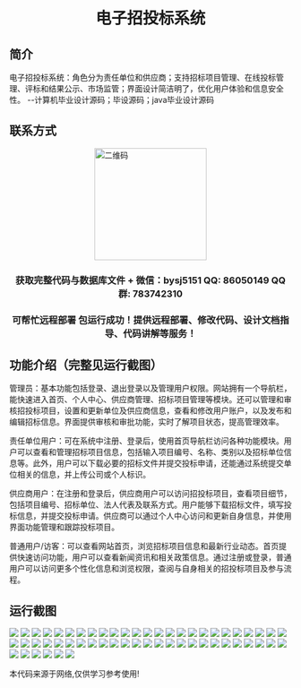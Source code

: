 <p><h1 align="center">电子招投标系统</h1></p>

## 简介
电子招投标系统：角色分为责任单位和供应商；支持招标项目管理、在线投标管理、评标和结果公示、市场监管；界面设计简洁明了，优化用户体验和信息安全性。    --计算机毕业设计源码；毕设源码；java毕业设计源码


## 联系方式
<img src="https://bs-1329754181.cos.ap-shanghai.myqcloud.com/wx.jpg" alt="二维码" style="display: block; margin: 0 auto;" width="200px">
<p><h3 align="center">获取完整代码与数据库文件 + 微信：bysj5151 QQ: 86050149 QQ群: 783742310</h3></p>
<p><h3 align="center">可帮忙远程部署 包运行成功！提供远程部署、修改代码、设计文档指导、代码讲解等服务！</h3></p>

## 功能介绍（完整见运行截图）
管理员：基本功能包括登录、退出登录以及管理用户权限。网站拥有一个导航栏，能快速进入首页、个人中心、供应商管理、招标项目管理等模块。还可以管理和审核招投标项目，设置和更新单位及供应商信息，查看和修改用户账户，以及发布和编辑招标信息。界面提供审核和审批功能，实时了解项目状态，提高管理效率。

责任单位用户：可在系统中注册、登录后，使用首页导航栏访问各种功能模块。用户可以查看和管理招标项目信息，包括输入项目编号、名称、类别以及招标单位信息等。此外，用户可以下载必要的招标文件并提交投标申请，还能通过系统提交单位相关的信息，并上传公司或个人标识。

供应商用户：在注册和登录后，供应商用户可以访问招投标项目，查看项目细节，包括项目编号、招标单位、法人代表及联系方式。用户能够下载招标文件，填写投标信息，并提交投标申请。供应商可以通过个人中心访问和更新自身信息，并使用界面功能管理和跟踪投标项目。

普通用户/访客：可以查看网站首页，浏览招标项目信息和最新行业动态。首页提供快速访问功能，用户可以查看新闻资讯和相关政策信息。通过注册或登录，普通用户可以访问更多个性化信息和浏览权限，查阅与自身相关的招投标项目及参与流程。


## 运行截图
![](https://bs-1329754181.cos.ap-shanghai.myqcloud.com/spring/ElectronicBiddingSystem/img/001.jpg)
![](https://bs-1329754181.cos.ap-shanghai.myqcloud.com/spring/ElectronicBiddingSystem/img/002.jpg)
![](https://bs-1329754181.cos.ap-shanghai.myqcloud.com/spring/ElectronicBiddingSystem/img/003.jpg)
![](https://bs-1329754181.cos.ap-shanghai.myqcloud.com/spring/ElectronicBiddingSystem/img/004.jpg)
![](https://bs-1329754181.cos.ap-shanghai.myqcloud.com/spring/ElectronicBiddingSystem/img/005.jpg)
![](https://bs-1329754181.cos.ap-shanghai.myqcloud.com/spring/ElectronicBiddingSystem/img/006.jpg)
![](https://bs-1329754181.cos.ap-shanghai.myqcloud.com/spring/ElectronicBiddingSystem/img/007.jpg)
![](https://bs-1329754181.cos.ap-shanghai.myqcloud.com/spring/ElectronicBiddingSystem/img/008.jpg)
![](https://bs-1329754181.cos.ap-shanghai.myqcloud.com/spring/ElectronicBiddingSystem/img/009.jpg)
![](https://bs-1329754181.cos.ap-shanghai.myqcloud.com/spring/ElectronicBiddingSystem/img/010.jpg)
![](https://bs-1329754181.cos.ap-shanghai.myqcloud.com/spring/ElectronicBiddingSystem/img/011.jpg)
![](https://bs-1329754181.cos.ap-shanghai.myqcloud.com/spring/ElectronicBiddingSystem/img/012.jpg)
![](https://bs-1329754181.cos.ap-shanghai.myqcloud.com/spring/ElectronicBiddingSystem/img/013.jpg)
![](https://bs-1329754181.cos.ap-shanghai.myqcloud.com/spring/ElectronicBiddingSystem/img/014.jpg)
![](https://bs-1329754181.cos.ap-shanghai.myqcloud.com/spring/ElectronicBiddingSystem/img/015.jpg)
![](https://bs-1329754181.cos.ap-shanghai.myqcloud.com/spring/ElectronicBiddingSystem/img/016.jpg)
![](https://bs-1329754181.cos.ap-shanghai.myqcloud.com/spring/ElectronicBiddingSystem/img/017.jpg)
![](https://bs-1329754181.cos.ap-shanghai.myqcloud.com/spring/ElectronicBiddingSystem/img/018.jpg)
![](https://bs-1329754181.cos.ap-shanghai.myqcloud.com/spring/ElectronicBiddingSystem/img/019.jpg)
![](https://bs-1329754181.cos.ap-shanghai.myqcloud.com/spring/ElectronicBiddingSystem/img/020.jpg)
![](https://bs-1329754181.cos.ap-shanghai.myqcloud.com/spring/ElectronicBiddingSystem/img/021.jpg)
![](https://bs-1329754181.cos.ap-shanghai.myqcloud.com/spring/ElectronicBiddingSystem/img/022.jpg)
![](https://bs-1329754181.cos.ap-shanghai.myqcloud.com/spring/ElectronicBiddingSystem/img/023.jpg)
![](https://bs-1329754181.cos.ap-shanghai.myqcloud.com/spring/ElectronicBiddingSystem/img/024.jpg)
![](https://bs-1329754181.cos.ap-shanghai.myqcloud.com/spring/ElectronicBiddingSystem/img/025.jpg)
![](https://bs-1329754181.cos.ap-shanghai.myqcloud.com/spring/ElectronicBiddingSystem/img/026.jpg)
![](https://bs-1329754181.cos.ap-shanghai.myqcloud.com/spring/ElectronicBiddingSystem/img/027.jpg)
![](https://bs-1329754181.cos.ap-shanghai.myqcloud.com/spring/ElectronicBiddingSystem/img/028.jpg)
![](https://bs-1329754181.cos.ap-shanghai.myqcloud.com/spring/ElectronicBiddingSystem/img/029.jpg)
![](https://bs-1329754181.cos.ap-shanghai.myqcloud.com/spring/ElectronicBiddingSystem/img/030.jpg)
![](https://bs-1329754181.cos.ap-shanghai.myqcloud.com/spring/ElectronicBiddingSystem/img/031.jpg)
![](https://bs-1329754181.cos.ap-shanghai.myqcloud.com/spring/ElectronicBiddingSystem/img/032.jpg)
![](https://bs-1329754181.cos.ap-shanghai.myqcloud.com/spring/ElectronicBiddingSystem/img/033.jpg)
![](https://bs-1329754181.cos.ap-shanghai.myqcloud.com/spring/ElectronicBiddingSystem/img/034.jpg)
![](https://bs-1329754181.cos.ap-shanghai.myqcloud.com/spring/ElectronicBiddingSystem/img/035.jpg)
![](https://bs-1329754181.cos.ap-shanghai.myqcloud.com/spring/ElectronicBiddingSystem/img/036.jpg)
![](https://bs-1329754181.cos.ap-shanghai.myqcloud.com/spring/ElectronicBiddingSystem/img/037.jpg)
![](https://bs-1329754181.cos.ap-shanghai.myqcloud.com/spring/ElectronicBiddingSystem/img/038.jpg)
![](https://bs-1329754181.cos.ap-shanghai.myqcloud.com/spring/ElectronicBiddingSystem/img/039.jpg)
![](https://bs-1329754181.cos.ap-shanghai.myqcloud.com/spring/ElectronicBiddingSystem/img/040.jpg)
![](https://bs-1329754181.cos.ap-shanghai.myqcloud.com/spring/ElectronicBiddingSystem/img/041.jpg)
![](https://bs-1329754181.cos.ap-shanghai.myqcloud.com/spring/ElectronicBiddingSystem/img/042.jpg)
![](https://bs-1329754181.cos.ap-shanghai.myqcloud.com/spring/ElectronicBiddingSystem/img/043.jpg)
![](https://bs-1329754181.cos.ap-shanghai.myqcloud.com/spring/ElectronicBiddingSystem/img/044.jpg)
![](https://bs-1329754181.cos.ap-shanghai.myqcloud.com/spring/ElectronicBiddingSystem/img/045.jpg)
![](https://bs-1329754181.cos.ap-shanghai.myqcloud.com/spring/ElectronicBiddingSystem/img/046.jpg)
![](https://bs-1329754181.cos.ap-shanghai.myqcloud.com/spring/ElectronicBiddingSystem/img/047.jpg)
![](https://bs-1329754181.cos.ap-shanghai.myqcloud.com/spring/ElectronicBiddingSystem/img/048.jpg)
![](https://bs-1329754181.cos.ap-shanghai.myqcloud.com/spring/ElectronicBiddingSystem/img/049.jpg)
![](https://bs-1329754181.cos.ap-shanghai.myqcloud.com/spring/ElectronicBiddingSystem/img/050.jpg)
![](https://bs-1329754181.cos.ap-shanghai.myqcloud.com/spring/ElectronicBiddingSystem/img/051.jpg)
![](https://bs-1329754181.cos.ap-shanghai.myqcloud.com/spring/ElectronicBiddingSystem/img/052.jpg)
![](https://bs-1329754181.cos.ap-shanghai.myqcloud.com/spring/ElectronicBiddingSystem/img/053.jpg)
![](https://bs-1329754181.cos.ap-shanghai.myqcloud.com/spring/ElectronicBiddingSystem/img/054.jpg)
![](https://bs-1329754181.cos.ap-shanghai.myqcloud.com/spring/ElectronicBiddingSystem/img/055.jpg)
![](https://bs-1329754181.cos.ap-shanghai.myqcloud.com/spring/ElectronicBiddingSystem/img/056.jpg)

<p>本代码来源于网络,仅供学习参考使用!</p>
